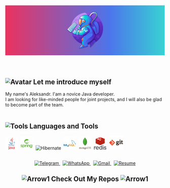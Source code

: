 <div align="center">
<h1><img src="https://github.com/thisisvillegas/BigCommerceDevsCommunityImages/blob/main/SpaceMan.png"/></h1>
</div>
<br>

<div align="left">
<h2>
<img src="https://cdn-icons-png.flaticon.com/512/2922/2922510.png" title="Avatar" alt="Avatar" width="50" height="50"/>
Let me introduce myself
</h2>
My name's Aleksandr. I'am a novice Java developer.
<br>
I am looking for like-minded people for joint projects, and I will also be glad to become part of the team.
</div>
<br>

<div align="left">
<h2>
<img src="https://cdn.icon-icons.com/icons2/80/PNG/256/administrative_tools_15497.png" title="Tools" alt="Tools" width="50" height="50"/>
Languages and Tools
</h2>
  <img src="https://github.com/devicons/devicon/blob/master/icons/java/java-original-wordmark.svg" title="Java" alt="Java" width="40" height="40"/>&nbsp;
  <img src="https://github.com/devicons/devicon/blob/master/icons/spring/spring-original-wordmark.svg" title="Spring" alt="Spring" width="40" height="40"/>&nbsp;
  <img src="https://github.com/leungwensen/svg-icon/blob/master/dist/svg/logos/hibernate.svg" title="Hibernate"  alt="Hibernate" width="30" height="30"/>&nbsp;
  <img src="https://github.com/devicons/devicon/blob/master/icons/mysql/mysql-original-wordmark.svg" title="MySQL"  alt="MySQL" width="40" height="40"/>&nbsp;
  <img src="https://github.com/devicons/devicon/blob/master/icons/mongodb/mongodb-original-wordmark.svg" title="MongoDB"  alt="MongoDB" width="40" height="40"/>&nbsp;
  <img src="https://github.com/devicons/devicon/blob/master/icons/redis/redis-original-wordmark.svg" title="Redis"  alt="Redis" width="40" height="40"/>&nbsp;
  <img src="https://github.com/devicons/devicon/blob/master/icons/git/git-original-wordmark.svg" title="Git" **alt="Git" width="45" height="45"/>
</div>
<br>

<div align="center">
  <p>
    <a href="https://t.me/alexandr_malakhov">
      <img src="https://cdn.icon-icons.com/icons2/555/PNG/512/telegram_icon-icons.com_53603.png" title="Telegram" alt="Telegram" width="40" height="40"/>
    </a>&nbsp;
    <a href="https://wa.me/qr/FKOVYVKJVCWAK1">
      <img src="https://cdn.icon-icons.com/icons2/1195/PNG/512/1490889687-whats-app_82529.png" title="WhatsApp" alt="WhatsApp" width="43" height="43"/>
    </a>&nbsp;
    <a href="java.aleksandr@gmail.com">
      <img src="https://cdn.icon-icons.com/icons2/2631/PNG/512/gmail_new_logo_icon_159149.png" title="Gmail" alt="Gmail" width="40" height="40"/>
    </a>&nbsp;
    <a href="https://docs.google.com/document/d/1rRwM59AIrV4GWck2OraXKvhQgsNepBf3VRKG1PwUe4Q/edit?usp=sharing">
      <img src="https://cdn-icons-png.flaticon.com/512/3135/3135715.png" title="Resume" alt="Resume" width="40" height="40"/>
    </a>
  </p> 
</div>

<div align="center">
<h2>
<img src="https://cdn-icons-png.flaticon.com/512/7344/7344840.png" title="Arrow1" alt="Arrow1" width="40" height="40"/>
Check Out My Repos
<img src="https://cdn-icons-png.flaticon.com/512/7344/7344840.png" title="Arrow1" alt="Arrow1" width="40" height="40"/>
</h2>
</div>
